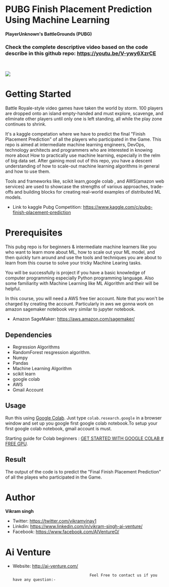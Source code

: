 # PUBG Finish Placement Prediction Using Machine Learning
<b>PlayerUnknown's BattleGrounds (PUBG)</b>
<br>
### Check the complete descriptive video based on the code describe in this github repo: https://youtu.be/V-ywy6XzrCE
<br>


![](https://storage.googleapis.com/kaggle-media/competitions/PUBG/PUBG%20Inlay.jpg)



# Getting Started

Battle Royale-style video games have taken the world by storm. 100 players are dropped onto an island empty-handed and must explore, 
scavenge, and eliminate other players until only one is left standing, all while the play zone continues to shrink.

It's a kaggle competation where we have to predict the final "Finish Placement Prediction" of all the players who participated in the Game.
This repo is aimed at intermediate machine learning engineers, 
DevOps, technology architects and programmers who are interested in knowing more about How to practically use machine learning,
especially in the relm of big data set. After gaining most out of this repo, 
you have a descent understanding of how to scale-out machine learning algorithms in general and how to use them.


Tools and frameworks like, scikit learn,google colab , and AWS(amazon web services)  are used to showcase the strengths of various approaches, 
trade-offs and building blocks for creating real-world examples of distributed ML models.
- Link to kaggle Pubg Competition: https://www.kaggle.com/c/pubg-finish-placement-prediction 

# Prerequisites

This pubg repo  is for beginners & intermediate machine learners like you who want to learn more about ML, 
how to scale out your ML model, and then quickly turn around and use the tools and techniques you are about to learn from this course to solve your tricky Machine Learing tasks.

You will be successfully is project  if you have a basic knowledge of computer programming especially Python programming language. 
Also some familiarity with Machine Learning like ML Algorithm and their  will be helpful.

In this course, you will need a AWS free tier account. Note that you won't be charged by creating the account.
Particularly in aws we gonna work on amazon sagemaker notebook very similar to jupyter notebook.
- Amazon SageMaker: https://aws.amazon.com/sagemaker/

## Dependencies 
* Regression Algorithms
* RandomForest resgression algorithm.
* Numpy 
* Pandas
* Machine Learning Algorithm
* scikit learn
* google colab 
* AWS
* Gmail Account

## Usage
Run this using [Google Colab](https://colab.research.google.com/). 
Just type `colab.research.google` in a browser window and set up you google first google colab notebook.To setup your first google colab
notebook, gmail account is must.

Starting guide for Colab beginners : [GET STARTED WITH GOOGLE COLAB # FREE GPU](http://ai-venture.com/get-started-with-google-colab-free-gpu/). 

## Result
The output of the code is to predict the  "Final Finish Placement Prediction" of all the playes who participated in the Game.


# Author
<b>Vikram singh</b>

- Twitter: https://twitter.com/vikramvinay1
- Linkdin: https://www.linkedin.com/in/vikram-singh-ai-venture/
- Facebook: https://www.facebook.com/AIVentureO/
# Ai Venture
- Website: http://ai-venture.com/

                                        Feel Free to contact us if you have any question:-

